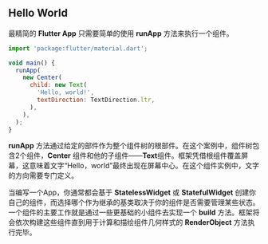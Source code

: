 ## Hello World

最精简的 **Flutter App** 只需要简单的使用 **runApp** 方法来执行一个组件。

```js
import 'package:flutter/material.dart';

void main() {
  runApp(
    new Center(
      child: new Text(
        'Hello, world!',
        textDirection: TextDirection.ltr,
      ),
    ),
  );
}
```

**runApp** 方法通过给定的部件作为整个组件树的根部件。在这个案例中，组件树包含2个组件，**Center** 组件和他的子组件——**Text**组件。框架凭借根组件覆盖屏幕，这意味着文字“Hello，world”最终出现在屏幕中心。在这个组件实例中，文字的方向需要专门定义。

当编写一个App，你通常都会基于 **StatelessWidget** 或 **StatefulWidget** 创建你自己的组件，而选择哪个作为继承的基类取决于你的组件是否需要管理某些状态。 一个组件的主要工作就是通过一些更基础的小组件去实现一个 **build** 方法。框架将会依次构建这些组件直到用于计算和描绘组件几何样式的 **RenderObject** 方法执行完毕。

